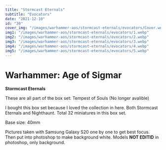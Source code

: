 ```yaml
---
title: "Stormcast Eternals"
subtitle: "Evocators"
date: "2021-12-10"
id: "30"
cover_img: "/images/warhammer-aos/stormcast-eternals/evocators/Cover.webp"
img1: "/images/warhammer-aos/stormcast-eternals/evocators/1.webp"
img2: "/images/warhammer-aos/stormcast-eternals/evocators/2.webp"
img3: "/images/warhammer-aos/stormcast-eternals/evocators/3.webp"
img4: "/images/warhammer-aos/stormcast-eternals/evocators/4.webp"
img5: "/images/warhammer-aos/stormcast-eternals/evocators/5.webp"
---
```


# Warhammer: Age of Sigmar

**Stormcast Eternals**

These are all part of the box set: Tempest of Souls (No longer avalible)

I bought this box set because I loved the collection in here. Both Stormcast Eternals and Nighthaunt. Total 32 miniatures in this box set.

Base size: 40mm

Pictures taken with Samsung Galaxy S20 one by one to get best focus. Then put into photoshop to make background white. Models **NOT EDITID** in photoshop, only background.